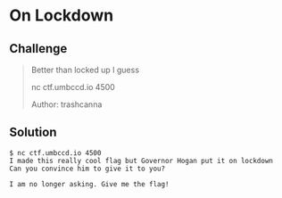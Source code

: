 # On Lockdown

## Challenge

> Better than locked up I guess
>
> nc ctf.umbccd.io 4500
>
> Author: trashcanna

## Solution

```
$ nc ctf.umbccd.io 4500
I made this really cool flag but Governor Hogan put it on lockdown
Can you convince him to give it to you?

I am no longer asking. Give me the flag!
```
